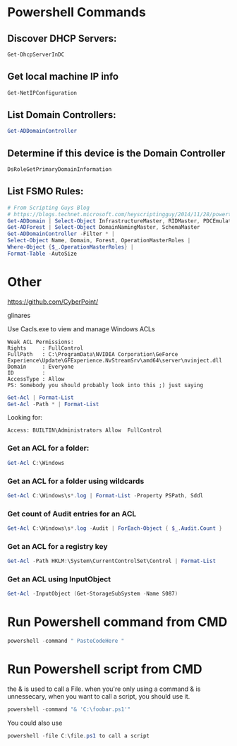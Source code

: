 # Powershell Commands
## Discover DHCP Servers:
```Powershell
Get-DhcpServerInDC
```
## Get local machine IP info
```Powershell
Get-NetIPConfiguration
```
## List Domain Controllers:
```Powershell
Get-ADDomainController
```
## Determine if this device is the Domain Controller
```Powershell
DsRoleGetPrimaryDomainInformation
```

## List FSMO Rules:
```Powershell
# From Scripting Guys Blog
# https://blogs.technet.microsoft.com/heyscriptingguy/2014/11/28/powertip-use-powershell-to-get-list-of-fsmo-role-holders/
Get-ADDomain | Select-Object InfrastructureMaster, RIDMaster, PDCEmulator
Get-ADForest | Select-Object DomainNamingMaster, SchemaMaster
Get-ADDomainController -Filter * |
Select-Object Name, Domain, Forest, OperationMasterRoles |
Where-Object {$_.OperationMasterRoles} |
Format-Table -AutoSize
```



# Other
https://github.com/CyberPoint/

glinares

Use Cacls.exe to view and manage Windows ACLs
```
Weak ACL Permissions:
Rights     : FullControl
FullPath   : C:\ProgramData\NVIDIA Corporation\GeForce Experience\Update\GFExperience.NvStreamSrv\amd64\server\nvinject.dll
Domain     : Everyone
ID         :
AccessType : Allow
PS: Somebody you should probably look into this ;) just saying
```
```Powershell
Get-Acl | Format-List
Get-Acl -Path * | Format-List
```
Looking for: 
```
Access: BUILTIN\Administrators Allow  FullControl
```
### Get an ACL for a folder:
```Powershell
Get-Acl C:\Windows
```

### Get an ACL for a folder using wildcards
```Powershell
Get-Acl C:\Windows\s*.log | Format-List -Property PSPath, Sddl
```

### Get count of Audit entries for an ACL
```Powershell
Get-Acl C:\Windows\s*.log -Audit | ForEach-Object { $_.Audit.Count }
```

### Get an ACL for a registry key
```Powershell
Get-Acl -Path HKLM:\System\CurrentControlSet\Control | Format-List
```

### Get an ACL using **InputObject**
```Powershell
Get-Acl -InputObject (Get-StorageSubSystem -Name S087)
```







# Run Powershell command from CMD
```Powershell
powershell -command " PasteCodeHere "
```
# Run Powershell script from CMD
the & is used to call a File. when you're only using a command & is unnessecary, when you want to call a script, you should use it.
```Powershell
powershell -command "& 'C:\foobar.ps1'"
```
You could also use 
```Powershell
powershell -file C:\file.ps1 to call a script
```







